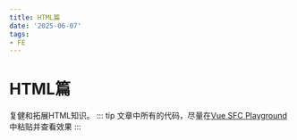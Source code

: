```yaml
---
title: HTML篇
date: '2025-06-07'
tags:
- FE
---
```


# HTML篇

复健和拓展HTML知识。
::: tip
文章中所有的代码，尽量在[Vue SFC Playground](https://play.vuejs.org/)中粘贴并查看效果
:::